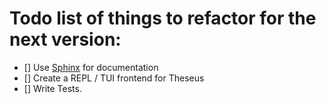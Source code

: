 # Todo list of things to refactor for the next version:

- [] Use [Sphinx](https://www.sphinx-doc.org/en/master/) for documentation
- [] Create a REPL / TUI frontend for Theseus
- [] Write Tests.